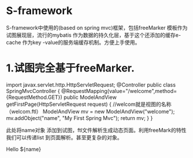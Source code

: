 # S-framework
S-framework中使用的(based on spring mvc)框架，包括freeMarker 模板作为试图展现层，流行的mybatis 作为数据的持久化层，基于这个还添加的缓存e- cache 作为key -value的服务端缓存机制。方便上手使用。
# 1.试图完全基于freeMarker.
import javax.servlet.http.HttpServletRequest;
@Controller
public class SpringMvcController {
    @RequestMapping(value="/welcome",method={RequestMethod.GET})
    public ModelAndView getFirstPage(HttpServletRequest request) {
        //welcom就是视图的名称（welcom.ftl）
        ModelAndView mv = new ModelAndView("welcome");
        mv.addObject("name", "My First Spring Mvc");
        return mv;
    }
}

此处将name对象 添加到试图，ftl文件解析生成动态页面。利用freeMark的特性我们可以传递list 到页面解析。甚至更复杂的对象。

Hello ${name}


